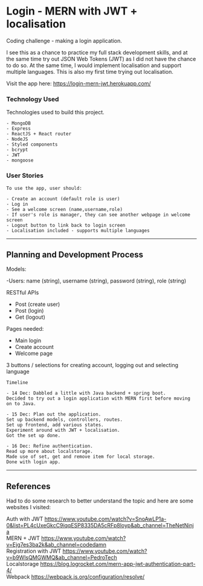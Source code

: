 # Login - MERN with JWT + localisation

Coding challenge - making a login application.

I see this as a chance to practice my full stack development skills, and at the same time try out JSON Web Tokens (JWT) as I did not have the chance to do so.
At the same time, I would implement localisation and support multiple languages. This is also my first time trying out localisation.

Visit the app here: https://login-mern-jwt.herokuapp.com/

### Technology Used

Technologies used to build this project.

```
- MongoDB
- Express
- ReactJS + React router
- NodeJS
- Styled components
- bcrypt
- JWT
- mongoose

```

### User Stories

```
To use the app, user should:

- Create an account (default role is user)
- Log in
- See a welcome screen (name,username,role)
- If user's role is manager, they can see another webpage in welcome screen
- Logout button to link back to login screen
- Localisation included - supports multiple languages

```

---

## Planning and Development Process

Models:

-Users: name (string), username (string), password (string), role (string)

RESTful APIs
- Post (create user)
- Post (login)
- Get (logout)

Pages needed:
- Main login
- Create account
- Welcome page

3 buttons / selections for creating account, logging out and selecting language

```
Timeline

- 14 Dec: Dabbled a little with Java backend + spring boot.
Decided to try out a login application with MERN first before moving on to Java.

- 15 Dec: Plan out the application.
Set up backend models, controllers, routes.
Set up frontend, add various states.
Experiment around with JWT + localisation.
Got the set up done.

- 16 Dec: Refine authentication.
Read up more about localstorage. 
Made use of set, get and remove item for local storage.
Done with login app.

```
---

## References

Had to do some research to better understand the topic and here are some websites I visited:

Auth with JWT https://www.youtube.com/watch?v=SnoAwLP1a-0&list=PL4cUxeGkcC9iqqESP8335DA5cRFp8loyp&ab_channel=TheNetNinja  
MERN + JWT https://www.youtube.com/watch?v=Ejg7es3ba2k&ab_channel=codedamn  
Registration with JWT https://www.youtube.com/watch?v=b9WlsQMGWMQ&ab_channel=PedroTech  
Localstorage https://blog.logrocket.com/mern-app-jwt-authentication-part-4/  
Webpack https://webpack.js.org/configuration/resolve/  